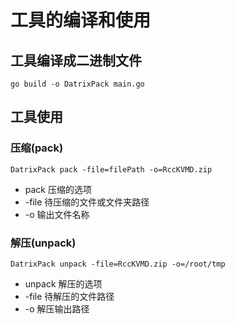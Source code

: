 # 工具的编译和使用

## 工具编译成二进制文件

```
go build -o DatrixPack main.go
```

## 工具使用

### 压缩(pack)

```
DatrixPack pack -file=filePath -o=RccKVMD.zip
```

* pack 压缩的选项
* -file 待压缩的文件或文件夹路径
* -o 输出文件名称

### 解压(unpack)

```
DatrixPack unpack -file=RccKVMD.zip -o=/root/tmp
```

* unpack 解压的选项
* -file 待解压的文件路径
* -o 解压输出路径
